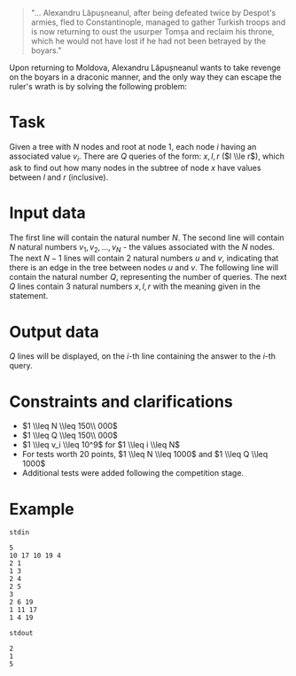 > "... Alexandru Lăpușneanul, after being defeated twice by Despot's armies, fled to
Constantinople, managed to gather Turkish troops and is now returning to oust the usurper Tomșa and reclaim his throne, which he would not have lost if he had not been betrayed by the boyars."

Upon returning to Moldova, Alexandru Lăpușneanul wants to take revenge on the boyars in a draconic manner, and the only way they can escape the ruler's wrath is by solving the following problem:
# Task

Given a tree with $N$ nodes and root at node $1$, each node $i$ having an associated value $v_i$. There are $Q$ queries of the form: $x, l, r$ ($l \\le r$), which ask to find out how many nodes in the subtree of node $x$ have values between $l$ and $r$ (inclusive).

# Input data
The first line will contain the natural number $N$. The second line will contain $N$ natural numbers $v_1, v_2, ...,v_N$ - the values associated with the $N$ nodes. The next $N-1$ lines will contain 2 natural numbers $u$ and $v$, indicating that there is an edge in the tree between nodes $u$ and $v$. The following line will contain the natural number $Q$, representing the number of queries. The next $Q$ lines contain 3 natural numbers $x, l, r$ with the meaning given in the statement.

# Output data
$Q$ lines will be displayed, on the $i$-th line containing the answer to the $i$-th query.

# Constraints and clarifications
- $1 \\leq N \\leq 150\\ 000$
- $1 \\leq Q \\leq 150\\ 000$
- $1 \\leq v_i \\leq 10^9$ for $1 \\leq i \\leq N$
- For tests worth $20$ points, $1 \\leq N \\leq 1000$ and $1 \\leq Q \\leq 1000$
- Additional tests were added following the competition stage.

# Example

`stdin`
```
5
10 17 10 19 4
2 1
1 3
2 4
2 5
3
2 6 19
1 11 17
1 4 19
```

`stdout`
```
2
1
5
```